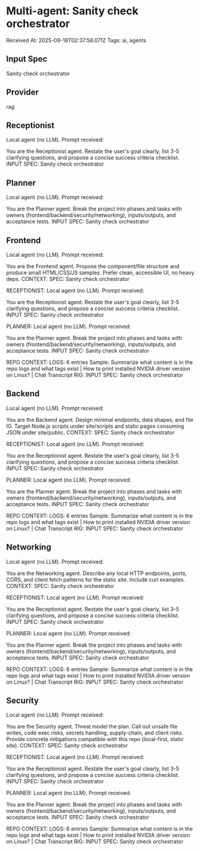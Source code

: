 # Multi-agent: Sanity check orchestrator

Received At: 2025-09-18T02:37:58.071Z
Tags: ai, agents

## Input Spec

Sanity check orchestrator

## Provider

rag

## Receptionist

Local agent (no LLM). Prompt received:

You are the Receptionist agent. Restate the user's goal clearly, list 3-5 clarifying questions, and propose a concise success criteria checklist. INPUT SPEC:
Sanity check orchestrator

## Planner

Local agent (no LLM). Prompt received:

You are the Planner agent. Break the project into phases and tasks with owners (frontend/backend/security/networking), inputs/outputs, and acceptance tests. INPUT SPEC:
Sanity check orchestrator

## Frontend

Local agent (no LLM). Prompt received:

You are the Frontend agent. Propose the component/file structure and produce small HTML/CSS/JS samples. Prefer clean, accessible UI, no heavy deps. CONTEXT:
SPEC:
Sanity check orchestrator

RECEPTIONIST:
Local agent (no LLM). Prompt received:

You are the Receptionist agent. Restate the user's goal clearly, list 3-5 clarifying questions, and propose a concise success criteria checklist. INPUT SPEC:
Sanity check orchestrator

PLANNER:
Local agent (no LLM). Prompt received:

You are the Planner agent. Break the project into phases and tasks with owners (frontend/backend/security/networking), inputs/outputs, and acceptance tests. INPUT SPEC:
Sanity check orchestrator

REPO CONTEXT:
LOGS: 6 entries
Sample: Summarize what content is in the repo logs and what tags exist | How to print installed NVIDIA driver version on Linux? | Chat Transcript
RIG:
INPUT SPEC:
Sanity check orchestrator

## Backend

Local agent (no LLM). Prompt received:

You are the Backend agent. Design minimal endpoints, data shapes, and file IO. Target Node.js scripts under site/scripts and static pages consuming JSON under site/public. CONTEXT:
SPEC:
Sanity check orchestrator

RECEPTIONIST:
Local agent (no LLM). Prompt received:

You are the Receptionist agent. Restate the user's goal clearly, list 3-5 clarifying questions, and propose a concise success criteria checklist. INPUT SPEC:
Sanity check orchestrator

PLANNER:
Local agent (no LLM). Prompt received:

You are the Planner agent. Break the project into phases and tasks with owners (frontend/backend/security/networking), inputs/outputs, and acceptance tests. INPUT SPEC:
Sanity check orchestrator

REPO CONTEXT:
LOGS: 6 entries
Sample: Summarize what content is in the repo logs and what tags exist | How to print installed NVIDIA driver version on Linux? | Chat Transcript
RIG:
INPUT SPEC:
Sanity check orchestrator

## Networking

Local agent (no LLM). Prompt received:

You are the Networking agent. Describe any local HTTP endpoints, ports, CORS, and client fetch patterns for the static site. Include curl examples. CONTEXT:
SPEC:
Sanity check orchestrator

RECEPTIONIST:
Local agent (no LLM). Prompt received:

You are the Receptionist agent. Restate the user's goal clearly, list 3-5 clarifying questions, and propose a concise success criteria checklist. INPUT SPEC:
Sanity check orchestrator

PLANNER:
Local agent (no LLM). Prompt received:

You are the Planner agent. Break the project into phases and tasks with owners (frontend/backend/security/networking), inputs/outputs, and acceptance tests. INPUT SPEC:
Sanity check orchestrator

REPO CONTEXT:
LOGS: 6 entries
Sample: Summarize what content is in the repo logs and what tags exist | How to print installed NVIDIA driver version on Linux? | Chat Transcript
RIG:
INPUT SPEC:
Sanity check orchestrator

## Security

Local agent (no LLM). Prompt received:

You are the Security agent. Threat model the plan. Call out unsafe file writes, code exec risks, secrets handling, supply-chain, and client risks. Provide concrete mitigations compatible with this repo (local-first, static site). CONTEXT:
SPEC:
Sanity check orchestrator

RECEPTIONIST:
Local agent (no LLM). Prompt received:

You are the Receptionist agent. Restate the user's goal clearly, list 3-5 clarifying questions, and propose a concise success criteria checklist. INPUT SPEC:
Sanity check orchestrator

PLANNER:
Local agent (no LLM). Prompt received:

You are the Planner agent. Break the project into phases and tasks with owners (frontend/backend/security/networking), inputs/outputs, and acceptance tests. INPUT SPEC:
Sanity check orchestrator

REPO CONTEXT:
LOGS: 6 entries
Sample: Summarize what content is in the repo logs and what tags exist | How to print installed NVIDIA driver version on Linux? | Chat Transcript
RIG:
INPUT SPEC:
Sanity check orchestrator
